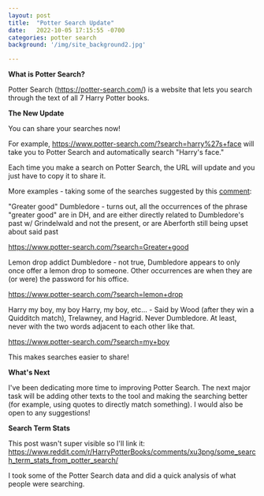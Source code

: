 ```yaml
---
layout: post
title:  "Potter Search Update"
date:   2022-10-05 17:15:55 -0700
categories: potter search
background: '/img/site_background2.jpg'

---
```


**What is Potter Search?**

Potter Search (https://potter-search.com/) is a website that lets you search through the text of all 7 Harry Potter books.

**The New Update**

You can share your searches now!

For example, https://www.potter-search.com/?search=harry%27s+face will take you to Potter Search and automatically search "Harry's face."

Each time you make a search on Potter Search, the URL will update and you just have to copy it to share it.

More examples - taking some of the searches suggested by this [comment](https://www.reddit.com/r/HPfanfiction/comments/jcl4jo/i_made_a_tool_for_searching_the_7_harry_potter/g937mkw/):

"Greater good" Dumbledore - turns out, all the occurrences of the phrase "greater good" are in DH, and are either directly related to Dumbledore's past w/ Grindelwald and not the present, or are Aberforth still being upset about said past

https://www.potter-search.com/?search=Greater+good

Lemon drop addict Dumbledore - not true, Dumbledore appears to only once offer a lemon drop to someone. Other occurrences are when they are (or were) the password for his office.

https://www.potter-search.com/?search=lemon+drop

Harry my boy, my boy Harry, my boy, etc... - Said by Wood (after they win a Quidditch match), Trelawney, and Hagrid. Never Dumbledore. At least, never with the two words adjacent to each other like that.

https://www.potter-search.com/?search=my+boy

This makes searches easier to share!

**What's Next**

I've been dedicating more time to improving Potter Search. The next major task will be adding other texts to the tool and making the searching better (for example, using quotes to directly match something). I would also be open to any suggestions!

**Search Term Stats**

This post wasn't super visible so I'll link it: https://www.reddit.com/r/HarryPotterBooks/comments/xu3png/some_search_term_stats_from_potter_search/

I took some of the Potter Search data and did a quick analysis of what people were searching.
